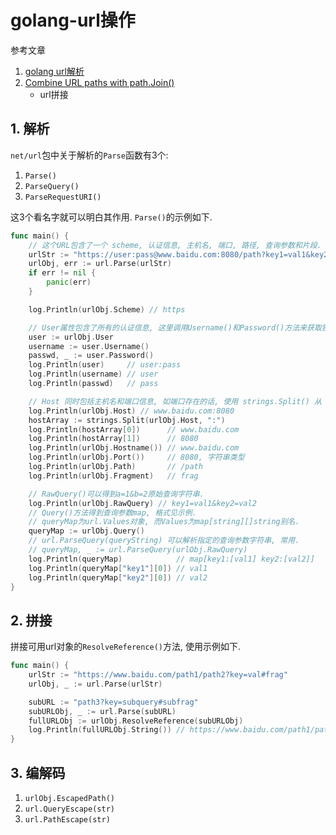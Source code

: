 # golang-url操作

参考文章

1. [golang url解析](http://www.cnblogs.com/benlightning/articles/4441027.html)
2. [Combine URL paths with path.Join()](https://stackoverflow.com/questions/34668012/combine-url-paths-with-path-join)
	- url拼接

## 1. 解析

`net/url`包中关于解析的`Parse`函数有3个:

1. `Parse()`
2. `ParseQuery()`
3. `ParseRequestURI()`

这3个看名字就可以明白其作用. `Parse()`的示例如下.

```go
func main() {
	// 这个URL包含了一个 scheme, 认证信息, 主机名, 端口, 路径, 查询参数和片段.
	urlStr := "https://user:pass@www.baidu.com:8080/path?key1=val1&key2=val2#frag"
	urlObj, err := url.Parse(urlStr)
	if err != nil {
		panic(err)
	}

	log.Println(urlObj.Scheme) // https

	// User属性包含了所有的认证信息, 这里调用Username()和Password()方法来获取独立值.
	user := urlObj.User
	username := user.Username()
	passwd, _ := user.Password()
	log.Println(user)     // user:pass
	log.Println(username) // user
	log.Println(passwd)   // pass

	// Host 同时包括主机名和端口信息, 如端口存在的话, 使用 strings.Split() 从 Host 中手动提取端口.
	log.Println(urlObj.Host) // www.baidu.com:8080
	hostArray := strings.Split(urlObj.Host, ":")
	log.Println(hostArray[0])      // www.baidu.com
	log.Println(hostArray[1])      // 8080
	log.Println(urlObj.Hostname()) // www.baidu.com
	log.Println(urlObj.Port())     // 8080, 字符串类型
	log.Println(urlObj.Path)       // /path
	log.Println(urlObj.Fragment)   // frag

	// RawQuery()可以得到a=1&b=2原始查询字符串.
	log.Println(urlObj.RawQuery) // key1=val1&key2=val2
	// Query()方法得到查询参数map, 格式见示例.
	// queryMap为url.Values对象, 而Values为map[string][]string别名.
	queryMap := urlObj.Query()
	// url.ParseQuery(queryString) 可以解析指定的查询参数字符串, 常用.
	// queryMap, _ := url.ParseQuery(urlObj.RawQuery)
	log.Println(queryMap)            // map[key1:[val1] key2:[val2]]
	log.Println(queryMap["key1"][0]) // val1
	log.Println(queryMap["key2"][0]) // val2
}
```

## 2. 拼接

拼接可用url对象的`ResolveReference()`方法, 使用示例如下.

```go
func main() {
	urlStr := "https://www.baidu.com/path1/path2?key=val#frag"
	urlObj, _ := url.Parse(urlStr)

	subURL := "path3?key=subquery#subfrag"
	subURLObj, _ := url.Parse(subURL)
	fullURLObj := urlObj.ResolveReference(subURLObj)
	log.Println(fullURLObj.String()) // https://www.baidu.com/path1/path3?key=subquery#subfrag
}
```

## 3. 编解码

1. `urlObj.EscapedPath()`
2. `url.QueryEscape(str)`
3. `url.PathEscape(str)`

